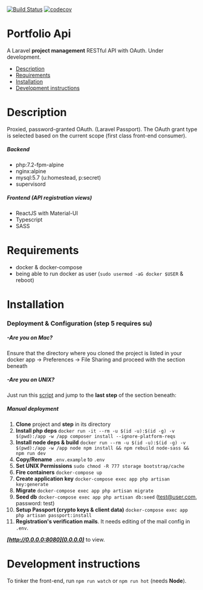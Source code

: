 [![Build Status](https://travis-ci.org/fllprbt/portfolioApi.svg?branch=master)](https://travis-ci.org/fllprbt/portfolioApi)
[![codecov](https://codecov.io/gh/fllprbt/portfolioApi/branch/master/graph/badge.svg)](https://codecov.io/gh/fllprbt/portfolioApi)

# Portfolio Api  

A Laravel **project management** RESTful API with OAuth. Under development. 


- [Description](#description)
- [Requirements](#requirements)
- [Installation](#installation)
- [Development instructions](#development-instructions)

# Description

Proxied, password-granted OAuth. (Laravel Passport). 
The OAuth grant type is selected based on the current scope (first class front-end consumer).

##### Backend

- php:7.2-fpm-alpine
- nginx:alpine
- mysql:5.7 (u:homestead, p:secret)
- supervisord

##### Frontend (API registration views)

- ReactJS with Material-UI
- Typescript
- SASS

# Requirements

- docker & docker-compose
- being able to run docker as user (`sudo usermod -aG docker $USER` & reboot)

# Installation

### Deployment & Configuration (step 5 requires su)

##### -Are you on Mac?
Ensure that the directory where you cloned the project is listed in your docker app -> Preferences -> File Sharing and proceed with the section beneath

##### -Are you on UNIX?
Just run this [script](https://github.com/fllprbt/portfolioApi/blob/master/postCloneUnix.sh) and jump to the **last step** of the section beneath:

##### Manual deployment
1. **Clone** project and **step** in its directory
2. **Install php deps** `docker run -it --rm -u $(id -u):$(id -g) -v $(pwd):/app -w /app composer install --ignore-platform-reqs`
3. **Install node deps & build** `docker run --rm -u $(id -u):$(id -g) -v $(pwd):/app -w /app node npm install && npm rebuild node-sass && npm run dev`
4. **Copy/Rename** `.env.example` to `.env`
5. **Set UNIX Permissions** `sudo chmod -R 777 storage bootstrap/cache`
6. **Fire containers** `docker-compose up`
7. **Create application key** `docker-compose exec app php artisan key:generate`
8. **Migrate** `docker-compose exec app php artisan migrate`
9. **Seed db** `docker-compose exec app php artisan db:seed` (test@user.com, password: test)
10. **Setup Passport (crypto keys & client data)** `docker-compose exec app php artisan passport:install`
11. **Registration's verification mails**. It needs editing of the mail config in `.env`.

_**[http://0.0.0.0:8080](0.0.0.0)**_ to view.

# Development instructions

To tinker the front-end, run `npm run watch` or `npm run hot` (needs **Node**).

